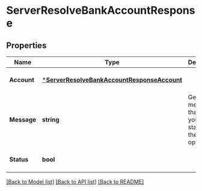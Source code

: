 # ServerResolveBankAccountResponse

## Properties
Name | Type | Description | Notes
------------ | ------------- | ------------- | -------------
**Account** | [***ServerResolveBankAccountResponseAccount**](server.resolveBankAccountResponse_account.md) |  | [optional] [default to null]
**Message** | **string** | Generic message that tells you the status of the operation | [optional] [default to null]
**Status** | **bool** |  | [optional] [default to null]

[[Back to Model list]](../README.md#documentation-for-models) [[Back to API list]](../README.md#documentation-for-api-endpoints) [[Back to README]](../README.md)

